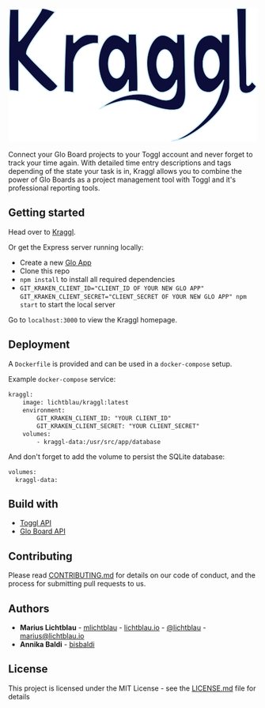 ![Node/Express/Mongoose Example App](public/images/KragglWithoutSucker.svg)

Connect your Glo Board projects to your Toggl account and never forget to track your time again.
With detailed time entry descriptions and tags depending of the state your task is in, Kraggl allows you to combine the power of Glo Boards as a project management tool with Toggl and it's professional reporting tools.

## Getting started

Head over to [Kraggl](https://kraggl.lichtblau.io).

Or get the Express server running locally:

- Create a new [Glo App](https://app.gitkraken.com/oauth_apps)
- Clone this repo
- `npm install` to install all required dependencies
- `GIT_KRAKEN_CLIENT_ID="CLIENT_ID OF YOUR NEW GLO APP" GIT_KRAKEN_CLIENT_SECRET="CLIENT_SECRET OF YOUR NEW GLO APP" npm start` to start the local server

Go to `localhost:3000` to view the Kraggl homepage.

## Deployment

A `Dockerfile` is provided and can be used in a `docker-compose` setup.

Example `docker-compose` service:

```
kraggl:
    image: lichtblau/kraggl:latest
    environment:
        GIT_KRAKEN_CLIENT_ID: "YOUR CLIENT_ID"
        GIT_KRAKEN_CLIENT_SECRET: "YOUR CLIENT_SECRET"
    volumes:
        - kraggl-data:/usr/src/app/database
```

And don't forget to add the volume to persist the SQLite database:

```
volumes:
  kraggl-data:
```

## Build with

* [Toggl API](https://github.com/7eggs/node-toggl-api)
* [Glo Board API](https://github.com/mlichtblau/glo-board-api-node)

## Contributing

Please read [CONTRIBUTING.md](CONTRIBUTING.md) for details on our code of conduct, and the process for submitting pull requests to us.

## Authors

* **Marius Lichtblau** - [mlichtblau](https://github.com/mlichtblau) - [lichtblau.io](https://lichtblau.io) - [@lichtblau](https://twitter.com/lichtblau) - [marius@lichtblau.io](mailto:kraggl@lichtblau?subject=Kraggl%Request)
* **Annika Baldi** - [bisbaldi](https://github.com/bisbaldi)

## License

This project is licensed under the MIT License - see the [LICENSE.md](LICENSE.md) file for details
